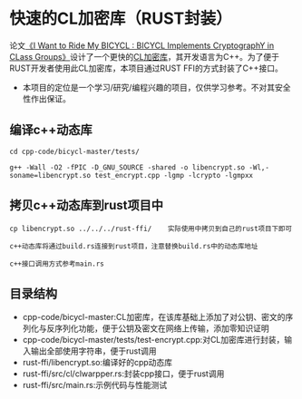 # 快速的CL加密库（RUST封装）
论文[《I Want to Ride My BICYCL : BICYCL Implements CryptographY in CLass Groups》](https://link.springer.com/article/10.1007/s00145-023-09459-1)设计了一个更快的[CL加密库](https://gite.lirmm.fr/crypto/bicycl)，其开发语言为C++。为了便于RUST开发者使用此CL加密库，本项目通过RUST FFI的方式封装了C++接口。

- 本项目的定位是一个学习/研究/编程兴趣的项目，仅供学习参考。不对其安全性作出保证。

## 编译c++动态库
```
cd cpp-code/bicycl-master/tests/

g++ -Wall -O2 -fPIC -D_GNU_SOURCE -shared -o libencrypt.so -Wl,-soname=libencrypt.so test_encrypt.cpp -lgmp -lcrypto -lgmpxx

```
## 拷贝c++动态库到rust项目中

```
cp libencrypt.so ../../../rust-ffi/    实际使用中拷贝到自己的rust项目下即可

c++动态库将通过build.rs连接到rust项目，注意替换build.rs中的动态库地址

c++接口调用方式参考main.rs

```

## 目录结构

- cpp-code/bicycl-master:CL加密库，在该库基础上添加了对公钥、密文的序列化与反序列化功能，便于公钥及密文在网络上传输，添加零知识证明
- cpp-code/bicycl-master/tests/test-encrypt.cpp:对CL加密库进行封装，输入输出全部使用字符串，便于rust调用
- rust-ffi/libencrypt.so:编译好的cpp动态库
- rust-ffi/src/cl/clwarpper.rs:封装cpp接口，便于rust调用
- rust-ffi/src/main.rs:示例代码与性能测试
